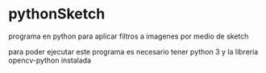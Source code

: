 # pythonSketch
programa en python para aplicar filtros a imagenes por medio de sketch

para poder ejecutar este programa es necesario tener python 3 y la libreria opencv-python instalada
